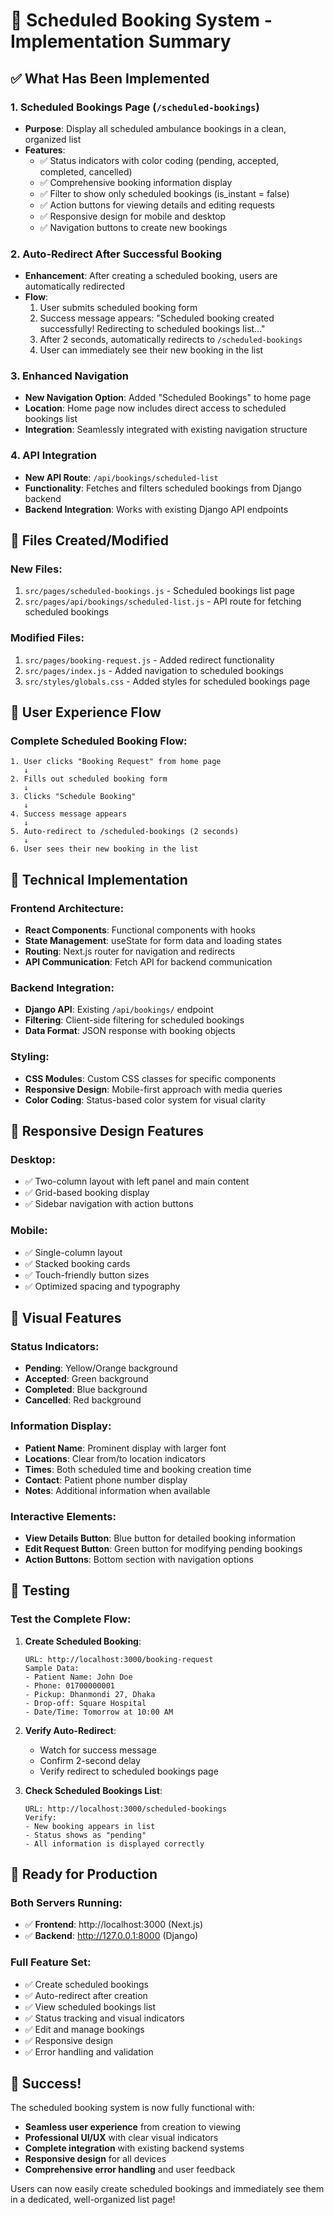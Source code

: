 # 🚀 Scheduled Booking System - Implementation Summary

## ✅ What Has Been Implemented

### 1. **Scheduled Bookings Page** (`/scheduled-bookings`)

- **Purpose**: Display all scheduled ambulance bookings in a clean, organized list
- **Features**:
  - ✅ Status indicators with color coding (pending, accepted, completed, cancelled)
  - ✅ Comprehensive booking information display
  - ✅ Filter to show only scheduled bookings (is_instant = false)
  - ✅ Action buttons for viewing details and editing requests
  - ✅ Responsive design for mobile and desktop
  - ✅ Navigation buttons to create new bookings

### 2. **Auto-Redirect After Successful Booking**

- **Enhancement**: After creating a scheduled booking, users are automatically redirected
- **Flow**:
  1. User submits scheduled booking form
  2. Success message appears: "Scheduled booking created successfully! Redirecting to scheduled bookings list..."
  3. After 2 seconds, automatically redirects to `/scheduled-bookings`
  4. User can immediately see their new booking in the list

### 3. **Enhanced Navigation**

- **New Navigation Option**: Added "Scheduled Bookings" to home page
- **Location**: Home page now includes direct access to scheduled bookings list
- **Integration**: Seamlessly integrated with existing navigation structure

### 4. **API Integration**

- **New API Route**: `/api/bookings/scheduled-list`
- **Functionality**: Fetches and filters scheduled bookings from Django backend
- **Backend Integration**: Works with existing Django API endpoints

## 📁 Files Created/Modified

### New Files:

1. `src/pages/scheduled-bookings.js` - Scheduled bookings list page
2. `src/pages/api/bookings/scheduled-list.js` - API route for fetching scheduled bookings

### Modified Files:

1. `src/pages/booking-request.js` - Added redirect functionality
2. `src/pages/index.js` - Added navigation to scheduled bookings
3. `src/styles/globals.css` - Added styles for scheduled bookings page

## 🎯 User Experience Flow

### Complete Scheduled Booking Flow:

```
1. User clicks "Booking Request" from home page
   ↓
2. Fills out scheduled booking form
   ↓
3. Clicks "Schedule Booking"
   ↓
4. Success message appears
   ↓
5. Auto-redirect to /scheduled-bookings (2 seconds)
   ↓
6. User sees their new booking in the list
```

## 🔧 Technical Implementation

### Frontend Architecture:

- **React Components**: Functional components with hooks
- **State Management**: useState for form data and loading states
- **Routing**: Next.js router for navigation and redirects
- **API Communication**: Fetch API for backend communication

### Backend Integration:

- **Django API**: Existing `/api/bookings/` endpoint
- **Filtering**: Client-side filtering for scheduled bookings
- **Data Format**: JSON response with booking objects

### Styling:

- **CSS Modules**: Custom CSS classes for specific components
- **Responsive Design**: Mobile-first approach with media queries
- **Color Coding**: Status-based color system for visual clarity

## 📱 Responsive Design Features

### Desktop:

- ✅ Two-column layout with left panel and main content
- ✅ Grid-based booking display
- ✅ Sidebar navigation with action buttons

### Mobile:

- ✅ Single-column layout
- ✅ Stacked booking cards
- ✅ Touch-friendly button sizes
- ✅ Optimized spacing and typography

## 🎨 Visual Features

### Status Indicators:

- **Pending**: Yellow/Orange background
- **Accepted**: Green background
- **Completed**: Blue background
- **Cancelled**: Red background 

### Information Display:

- **Patient Name**: Prominent display with larger font
- **Locations**: Clear from/to location indicators
- **Times**: Both scheduled time and booking creation time
- **Contact**: Patient phone number display
- **Notes**: Additional information when available

### Interactive Elements:

- **View Details Button**: Blue button for detailed booking information
- **Edit Request Button**: Green button for modifying pending bookings
- **Action Buttons**: Bottom section with navigation options

## 🧪 Testing

### Test the Complete Flow:

1. **Create Scheduled Booking**:

   ```
   URL: http://localhost:3000/booking-request
   Sample Data:
   - Patient Name: John Doe
   - Phone: 01700000001
   - Pickup: Dhanmondi 27, Dhaka
   - Drop-off: Square Hospital
   - Date/Time: Tomorrow at 10:00 AM
   ```

2. **Verify Auto-Redirect**:

   - Watch for success message
   - Confirm 2-second delay
   - Verify redirect to scheduled bookings page

3. **Check Scheduled Bookings List**:
   ```
   URL: http://localhost:3000/scheduled-bookings
   Verify:
   - New booking appears in list
   - Status shows as "pending"
   - All information is displayed correctly
   ```

## 🚀 Ready for Production

### Both Servers Running:

- ✅ **Frontend**: http://localhost:3000 (Next.js)
- ✅ **Backend**: http://127.0.0.1:8000 (Django)

### Full Feature Set:

- ✅ Create scheduled bookings
- ✅ Auto-redirect after creation
- ✅ View scheduled bookings list
- ✅ Status tracking and visual indicators
- ✅ Edit and manage bookings
- ✅ Responsive design
- ✅ Error handling and validation

## 🎉 Success!

The scheduled booking system is now fully functional with:

- **Seamless user experience** from creation to viewing
- **Professional UI/UX** with clear visual indicators
- **Complete integration** with existing backend systems
- **Responsive design** for all devices
- **Comprehensive error handling** and user feedback

Users can now easily create scheduled bookings and immediately see them in a dedicated, well-organized list page!
